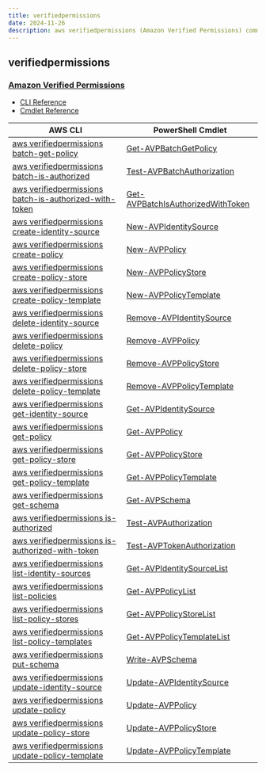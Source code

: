 ```yaml
---
title: verifiedpermissions
date: 2024-11-26
description: aws verifiedpermissions (Amazon Verified Permissions) command/cmdlet list.
---
```


## verifiedpermissions

### [Amazon Verified Permissions](https://aws.amazon.com/verified-permissions/)

* [CLI Reference](https://awscli.amazonaws.com/v2/documentation/api/latest/reference/verifiedpermissions/index.html)
* [Cmdlet Reference](https://docs.aws.amazon.com/powershell/latest/reference/items/VerifiedPermissions_cmdlets.html)

|AWS CLI|PowerShell Cmdlet|
|----|----|
|[aws verifiedpermissions batch-get-policy](https://awscli.amazonaws.com/v2/documentation/api/latest/reference/verifiedpermissions/batch-get-policy.html)|[Get-AVPBatchGetPolicy](https://docs.aws.amazon.com/powershell/latest/reference/items/Get-AVPBatchGetPolicy.html)|
|[aws verifiedpermissions batch-is-authorized](https://awscli.amazonaws.com/v2/documentation/api/latest/reference/verifiedpermissions/batch-is-authorized.html)|[Test-AVPBatchAuthorization](https://docs.aws.amazon.com/powershell/latest/reference/items/Test-AVPBatchAuthorization.html)|
|[aws verifiedpermissions batch-is-authorized-with-token](https://awscli.amazonaws.com/v2/documentation/api/latest/reference/verifiedpermissions/batch-is-authorized-with-token.html)|[Get-AVPBatchIsAuthorizedWithToken](https://docs.aws.amazon.com/powershell/latest/reference/items/Get-AVPBatchIsAuthorizedWithToken.html)|
|[aws verifiedpermissions create-identity-source](https://awscli.amazonaws.com/v2/documentation/api/latest/reference/verifiedpermissions/create-identity-source.html)|[New-AVPIdentitySource](https://docs.aws.amazon.com/powershell/latest/reference/items/New-AVPIdentitySource.html)|
|[aws verifiedpermissions create-policy](https://awscli.amazonaws.com/v2/documentation/api/latest/reference/verifiedpermissions/create-policy.html)|[New-AVPPolicy](https://docs.aws.amazon.com/powershell/latest/reference/items/New-AVPPolicy.html)|
|[aws verifiedpermissions create-policy-store](https://awscli.amazonaws.com/v2/documentation/api/latest/reference/verifiedpermissions/create-policy-store.html)|[New-AVPPolicyStore](https://docs.aws.amazon.com/powershell/latest/reference/items/New-AVPPolicyStore.html)|
|[aws verifiedpermissions create-policy-template](https://awscli.amazonaws.com/v2/documentation/api/latest/reference/verifiedpermissions/create-policy-template.html)|[New-AVPPolicyTemplate](https://docs.aws.amazon.com/powershell/latest/reference/items/New-AVPPolicyTemplate.html)|
|[aws verifiedpermissions delete-identity-source](https://awscli.amazonaws.com/v2/documentation/api/latest/reference/verifiedpermissions/delete-identity-source.html)|[Remove-AVPIdentitySource](https://docs.aws.amazon.com/powershell/latest/reference/items/Remove-AVPIdentitySource.html)|
|[aws verifiedpermissions delete-policy](https://awscli.amazonaws.com/v2/documentation/api/latest/reference/verifiedpermissions/delete-policy.html)|[Remove-AVPPolicy](https://docs.aws.amazon.com/powershell/latest/reference/items/Remove-AVPPolicy.html)|
|[aws verifiedpermissions delete-policy-store](https://awscli.amazonaws.com/v2/documentation/api/latest/reference/verifiedpermissions/delete-policy-store.html)|[Remove-AVPPolicyStore](https://docs.aws.amazon.com/powershell/latest/reference/items/Remove-AVPPolicyStore.html)|
|[aws verifiedpermissions delete-policy-template](https://awscli.amazonaws.com/v2/documentation/api/latest/reference/verifiedpermissions/delete-policy-template.html)|[Remove-AVPPolicyTemplate](https://docs.aws.amazon.com/powershell/latest/reference/items/Remove-AVPPolicyTemplate.html)|
|[aws verifiedpermissions get-identity-source](https://awscli.amazonaws.com/v2/documentation/api/latest/reference/verifiedpermissions/get-identity-source.html)|[Get-AVPIdentitySource](https://docs.aws.amazon.com/powershell/latest/reference/items/Get-AVPIdentitySource.html)|
|[aws verifiedpermissions get-policy](https://awscli.amazonaws.com/v2/documentation/api/latest/reference/verifiedpermissions/get-policy.html)|[Get-AVPPolicy](https://docs.aws.amazon.com/powershell/latest/reference/items/Get-AVPPolicy.html)|
|[aws verifiedpermissions get-policy-store](https://awscli.amazonaws.com/v2/documentation/api/latest/reference/verifiedpermissions/get-policy-store.html)|[Get-AVPPolicyStore](https://docs.aws.amazon.com/powershell/latest/reference/items/Get-AVPPolicyStore.html)|
|[aws verifiedpermissions get-policy-template](https://awscli.amazonaws.com/v2/documentation/api/latest/reference/verifiedpermissions/get-policy-template.html)|[Get-AVPPolicyTemplate](https://docs.aws.amazon.com/powershell/latest/reference/items/Get-AVPPolicyTemplate.html)|
|[aws verifiedpermissions get-schema](https://awscli.amazonaws.com/v2/documentation/api/latest/reference/verifiedpermissions/get-schema.html)|[Get-AVPSchema](https://docs.aws.amazon.com/powershell/latest/reference/items/Get-AVPSchema.html)|
|[aws verifiedpermissions is-authorized](https://awscli.amazonaws.com/v2/documentation/api/latest/reference/verifiedpermissions/is-authorized.html)|[Test-AVPAuthorization](https://docs.aws.amazon.com/powershell/latest/reference/items/Test-AVPAuthorization.html)|
|[aws verifiedpermissions is-authorized-with-token](https://awscli.amazonaws.com/v2/documentation/api/latest/reference/verifiedpermissions/is-authorized-with-token.html)|[Test-AVPTokenAuthorization](https://docs.aws.amazon.com/powershell/latest/reference/items/Test-AVPTokenAuthorization.html)|
|[aws verifiedpermissions list-identity-sources](https://awscli.amazonaws.com/v2/documentation/api/latest/reference/verifiedpermissions/list-identity-sources.html)|[Get-AVPIdentitySourceList](https://docs.aws.amazon.com/powershell/latest/reference/items/Get-AVPIdentitySourceList.html)|
|[aws verifiedpermissions list-policies](https://awscli.amazonaws.com/v2/documentation/api/latest/reference/verifiedpermissions/list-policies.html)|[Get-AVPPolicyList](https://docs.aws.amazon.com/powershell/latest/reference/items/Get-AVPPolicyList.html)|
|[aws verifiedpermissions list-policy-stores](https://awscli.amazonaws.com/v2/documentation/api/latest/reference/verifiedpermissions/list-policy-stores.html)|[Get-AVPPolicyStoreList](https://docs.aws.amazon.com/powershell/latest/reference/items/Get-AVPPolicyStoreList.html)|
|[aws verifiedpermissions list-policy-templates](https://awscli.amazonaws.com/v2/documentation/api/latest/reference/verifiedpermissions/list-policy-templates.html)|[Get-AVPPolicyTemplateList](https://docs.aws.amazon.com/powershell/latest/reference/items/Get-AVPPolicyTemplateList.html)|
|[aws verifiedpermissions put-schema](https://awscli.amazonaws.com/v2/documentation/api/latest/reference/verifiedpermissions/put-schema.html)|[Write-AVPSchema](https://docs.aws.amazon.com/powershell/latest/reference/items/Write-AVPSchema.html)|
|[aws verifiedpermissions update-identity-source](https://awscli.amazonaws.com/v2/documentation/api/latest/reference/verifiedpermissions/update-identity-source.html)|[Update-AVPIdentitySource](https://docs.aws.amazon.com/powershell/latest/reference/items/Update-AVPIdentitySource.html)|
|[aws verifiedpermissions update-policy](https://awscli.amazonaws.com/v2/documentation/api/latest/reference/verifiedpermissions/update-policy.html)|[Update-AVPPolicy](https://docs.aws.amazon.com/powershell/latest/reference/items/Update-AVPPolicy.html)|
|[aws verifiedpermissions update-policy-store](https://awscli.amazonaws.com/v2/documentation/api/latest/reference/verifiedpermissions/update-policy-store.html)|[Update-AVPPolicyStore](https://docs.aws.amazon.com/powershell/latest/reference/items/Update-AVPPolicyStore.html)|
|[aws verifiedpermissions update-policy-template](https://awscli.amazonaws.com/v2/documentation/api/latest/reference/verifiedpermissions/update-policy-template.html)|[Update-AVPPolicyTemplate](https://docs.aws.amazon.com/powershell/latest/reference/items/Update-AVPPolicyTemplate.html)|

